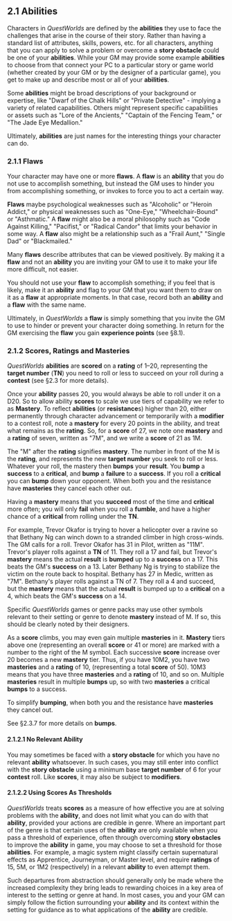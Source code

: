 ## 2.1 Abilities

Characters in *QuestWorlds* are defined by the **abilities** they use to face the challenges that arise in the course of their story. Rather than having a standard list of attributes, skills, powers, etc. for all characters, anything that you can apply to solve a problem or overcome a **story obstacle** could be one of your **abilities**. While your GM may provide some example **abilities** to choose from that connect your PC to a particular story or game world (whether created by your GM or by the designer of a particular game), you get to make up and describe most or all of your **abilities**.

Some **abilities** might be broad descriptions of your background or expertise, like "Dwarf of the Chalk Hills" or "Private Detective" - implying a variety of related capabilities. Others might represent specific capabilities or assets such as "Lore of the Ancients," "Captain of the Fencing Team," or "The Jade Eye Medallion."

Ultimately, **abilities** are just names for the interesting things your character can do.

### 2.1.1 Flaws

Your character may have one or more **flaws**. A **flaw** is an **ability** that you do not use to accomplish something, but instead the GM uses to hinder you from accomplishing something, or invokes to force you to act a certain way.

**Flaws** maybe psychological weaknesses such as "Alcoholic" or "Heroin Addict," or physical weaknesses such as "One-Eye," "Wheelchair-Bound" or "Asthmatic." A **flaw** might also be a moral philosophy such as "Code Against Killing," "Pacifist," or "Radical Candor" that limits your behavior in some way. A **flaw** also might be a relationship such as a "Frail Aunt," "Single Dad" or "Blackmailed."

Many **flaws** describe attributes that can be viewed positively. By making it a **flaw** and not an **ability** you are inviting your GM to use it to make your life more difficult, not easier. 

You should not use your **flaw** to accomplish something; if you feel that is likely, make it an **ability** and flag to your GM that you want them to draw on it as a **flaw** at appropriate moments. In that case, record both an **ability** and a **flaw** with the same name.

Ultimately, in *QuestWorlds* a **flaw** is simply something that you invite the GM to use to hinder or prevent your character doing something. In return for the GM exercising the **flaw** you gain **experience points** (see §8.1).

### 2.1.2 Scores, Ratings and Masteries

*QuestWorlds* **abilities** are **scored** on a **rating** of 1–20, representing the **target number** (**TN**) you need to roll or less to succeed on your roll during a **contest** (see §2.3 for more details).

Once your **ability** passes 20, you would always be able to roll under it on a D20. So to allow ability **scores** to scale we use tiers of capability we refer to as **Mastery**.  To reflect **abilities** (or **resistance**s) higher than 20, either permanently through character advancement or temporarily with a **modifier** to a contest roll, note a **mastery** for every 20 points in the ability, and treat what remains as the **rating**. So, for a **score** of 27, we note one **mastery** and a **rating** of seven, written as "7M", and we write a **score** of 21 as 1M.

The "M" after the **rating** signifies **mastery**. The number in front of the M is the **rating**, and represents the new **target number** you seek to roll or less. Whatever your roll, the mastery then **bumps** your **result**. You **bump** a **success** to a **critical**, and **bump** a **failure** to a **success**. If you roll a **critical** you can **bump** down your opponent. When both you and the resistance have **masteries** they cancel each other out.

Having a **mastery** means that you **succeed** most of the time and **critical** more often; you will only **fail** when you roll a **fumble**, and have a higher chance of a **critical** from rolling under the **TN**.

For example, Trevor Okafor is trying to hover a helicopter over a ravine so that Bethany Ng can winch down to a stranded climber in high cross-winds. The GM calls for a roll. Trevor Okafor has 31 in Pilot, written as "11M". Trevor's player rolls against a **TN** of 11. They roll a 17 and fail, but Trevor's **mastery** means the actual **result** is **bumped** up to a **success** on a 17. This beats the GM's **success** on a 13. Later Bethany Ng is trying to stabilize the victim on the route back to hospital. Bethany has 27 in Medic, written as "7M". Bethany's player rolls against a TN of 7. They roll a 4 and succeed, but the **mastery** means that the actual **result** is bumped up to a **critical** on a 4, which beats the GM's **success** on a 14.

Specific *QuestWorlds* games or genre packs may use other symbols relevant to their setting or genre to denote **mastery** instead of M. If so, this should be clearly noted by their designers.

As a **score** climbs, you may even gain multiple **masteries** in it. **Mastery** tiers above one (representing an overall **score** or 41 or more) are marked with a number to the right of the M symbol. Each successive **score** increase over 20 becomes a new **mastery** tier. Thus, if you have 10M2, you have two **masteries** and a **rating** of 10, (representing a total **score** of 50). 10M3 means that you have three **masteries** and a **rating** of 10, and so on. Multiple **masteries** result in multiple **bumps** up, so with two **masteries** a critical **bumps** to a success.

To simplify **bumping**, when both you and the resistance have **masteries** they cancel out.

See §2.3.7 for more details on **bumps**.

#### 2.1.2.1 No Relevant **Ability**

You may sometimes be faced with a **story obstacle** for which you have no relevant **ability** whatsoever. In such cases, you may still enter into conflict with the **story obstacle** using a minimum base **target number** of 6 for your **contest** roll. Like **scores**, it may also be subject to **modifiers**.

#### 2.1.2.2 Using Scores As Thresholds

*QuestWorlds* treats **scores** as a measure of how effective you are at solving problems with the **ability**, and does not limit what you can do with that **ability**, provided your actions are credible in genre. Where an important part of the genre is that certain uses of the **ability** are only available when you pass a threshold of experience, often through overcoming **story obstacles** to improve the **ability** in game, you may choose to set a threshold for those **abilities**. For example, a magic system might classify certain supernatural effects as Apprentice, Journeyman, or Master level, and require **ratings** of 15, 5M, or 1M2 (respectively) in a relevant **ability** to even attempt them.

Such departures from abstraction should generally only be made where the increased complexity they bring leads to rewarding choices in a key area of interest to the setting or genre at hand. In most cases, you and your GM can simply follow the fiction surrounding your **ability** and its context within the setting for guidance as to what applications of the **ability** are credible.


